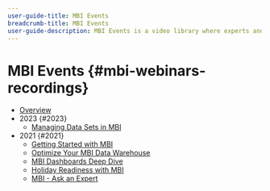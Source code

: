 ```yaml
---
user-guide-title: MBI Events
breadcrumb-title: MBI Events
user-guide-description: MBI Events is a video library where experts and peers have shared their thoughts and ideas on Adobe Commerce.
---
```


# MBI Events  {#mbi-webinars-recordings}

+ [Overview](overview.md)
+ 2023 {#2023}
  + [Managing Data Sets in MBI](2023/manage-data-sets.md)
+ 2021 {#2021}
  + [Getting Started with MBI](2021-22/getting-started.md)
  + [Optimize Your MBI Data Warehouse](2021-22/optimize-data-warehouse.md)
  + [MBI Dashboards Deep Dive](2021-22/dashboards-deep-dive.md)
  + [Holiday Readiness with MBI](2021-22/holiday-readiness.md)
  + [MBI - Ask an Expert](2021-22/ask-expert.md)
  
<!---+ Commerce Events {#commerce-events}
  + [Overview](commerce-events/overview.md)
  + 2022 {#2022}
    + [Top Tips and Tricks for Adobe Campaign Standard](customer-journeys/2022/tips-and-tricks.md)
    + [Develop and customize data models in Adobe Campaign Classic](customer-journeys/2022/data-models.md)

+ Data and insights {#commerce-release-updates}
  + [Overview](commerce-release-updates/overview.md)
  + 2022 {#2022}
    + [Innovations and trends](data-and-insights/2022/innovations.md)
    + [Sensei and Analysis Workspace](data-and-insights/2022/sensei.md)
    + [Personalize and automate with Adobe Target](data-and-insights/2022/personalize.md)
    + [Analytics and Target applications for Mobile and Apps](data-and-insights/2022/mobile-and-apps.md)
    + [Cross Device Analytics and Customer Journey Analytics](data-and-insights/2022/cross-device-analytics.md) --->